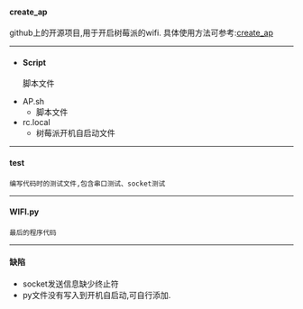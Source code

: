#### create_ap
  github上的开源项目,用于开启树莓派的wifi.
  具体使用方法可参考:[create_ap](https://github.com/oblique/create_ap)
- - - 
+ #### Script
    脚本文件
 - AP.sh
    * 脚本文件
 - rc.local
    * 树莓派开机自启动文件
- - -
#### test
    编写代码时的测试文件,包含串口测试、socket测试
- - - 
#### WIFI.py
    最后的程序代码
- - -
#### 缺陷
 - socket发送信息缺少终止符
 - py文件没有写入到开机自启动,可自行添加.